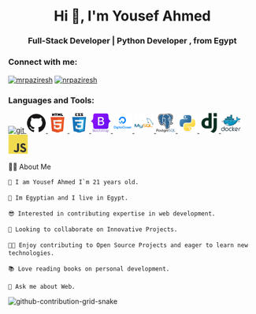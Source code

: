 <h1 align="center">Hi 👋, I'm Yousef Ahmed </h1>
<h3 align="center"> Full-Stack Developer | Python Developer , from Egypt </h3>


<h3 align="left">Connect with me:</h3>
<p align="left">
<!-- <a href="https://twitter.com/mrpazresh" target="blank"><img align="center" src="https://raw.githubusercontent.com/rahuldkjain/github-profile-readme-generator/master/src/images/icons/Social/twitter.svg" alt="mrpaziresh" height="30" width="40" /></a> -->
<a href="https://www.linkedin.com/in/yousef-ahmed-7873211b1/"
 target="blank">
 <img align="center" src="https://raw.githubusercontent.com/rahuldkjain/github-profile-readme-generator/master/src/images/icons/Social/linked-in-alt.svg" alt="mrpaziresh" height="30" width="40" /></a>
  
<a href="https://twitter.com/yuossef43496052" target="blank">
 <img align="center" src="https://raw.githubusercontent.com/rahuldkjain/github-profile-readme-generator/master/src/images/icons/Social/twitter.svg" title="twitter" alt="nrpaziresh" height="30" width="40" />
</a>
</p>



<h3 align="left">Languages and Tools:</h3>


<p align="left">
  <a href="https://git-scm.com/" target="_blank" rel="noopener noreferrer">
    <img src="https://www.vectorlogo.zone/logos/git-scm/git-scm-icon.svg" alt="git" width="40" height="40"/>
  </a>
  <a href="https://www.github.com/" target="_blank" rel="noopener noreferrer">
    <img src="https://github.com/devicons/devicon/blob/master/icons/github/github-original.svg" alt="figma" width="40" height="40"/>
  </a>
  <a href="https://www.w3.org/html/" target="_blank" rel="noopener noreferrer">
    <img src="https://raw.githubusercontent.com/devicons/devicon/master/icons/html5/html5-original-wordmark.svg" alt="html5" width="40" height="40"/>
  </a>
  <a href="https://www.w3schools.com/css/" target="_blank" rel="noopener noreferrer">
    <img src="https://raw.githubusercontent.com/devicons/devicon/master/icons/css3/css3-original-wordmark.svg" alt="css3" width="40" height="40"/>
  </a>
  <a href="https://getbootstrap.com/" target="_blank" rel="noopener noreferrer">
    <img src="https://github.com/devicons/devicon/blob/master/icons/bootstrap/bootstrap-original-wordmark.svg" alt="bootstrap" width="40" height="40"/>
  </a>
  <a href="https://www.digitalocean.com/" target="_blank" rel="noopener noreferrer">
    <img src="https://github.com/devicons/devicon/blob/master/icons/digitalocean/digitalocean-original-wordmark.svg" alt="digitalocean" width="40" height="40"/>
  </a>
  <a href="https://www.mysql.com/" target="_blank" rel="noopener noreferrer">
    <img src="https://raw.githubusercontent.com/devicons/devicon/master/icons/mysql/mysql-original-wordmark.svg" alt="mysql" width="40" height="40"/>
  </a>
  <a href="https://www.postgresql.org/" target="_blank" rel="noopener noreferrer">
    <img src="https://github.com/devicons/devicon/blob/master/icons/postgresql/postgresql-original-wordmark.svg" alt="postgresql" width="40" height="40"/>
  </a>
  <a href="https://www.python.org" target="_blank" rel="noopener noreferrer">
    <img src="https://raw.githubusercontent.com/devicons/devicon/master/icons/python/python-original.svg" alt="python" width="40" height="40"/>
  </a>
  <a href="https://www.djangoproject.com/" target="_blank" rel="noopener noreferrer">
    <img src="https://github.com/devicons/devicon/blob/master/icons/django/django-plain.svg" alt="django" width="40" height="40"/>
  </a>
  <a href="https://www.docker.com/" target="_blank" rel="noopener noreferrer">
    <img src="https://github.com/devicons/devicon/blob/master/icons/docker/docker-original-wordmark.svg" alt="docker" width="40" height="40"/>
 </a>
 <a href="https://developer.mozilla.org/en-US/docs/Web/JavaScript" target="_blank" rel="noreferrer"> <img src="https://raw.githubusercontent.com/devicons/devicon/master/icons/javascript/javascript-original.svg" alt="javascript" width="40" height="40"/> </a>
</p>


🕵️‍♂️ About Me

    🙂 I am Yousef Ahmed I`m 21 years old.

    📍 Im Egyptian and I live in Egypt.
   
    😎 Interested in contributing expertise in web development.

    👯 Looking to collaborate on Innovative Projects.

    👨‍💻 Enjoy contributing to Open Source Projects and eager to learn new technologies.

    📚 Love reading books on personal development.

    💬 Ask me about Web.



 
 ![github-contribution-grid-snake](https://user-images.githubusercontent.com/90142173/154796318-e529fdc7-2132-4ce7-8417-06b71cf02506.svg)
 
 
